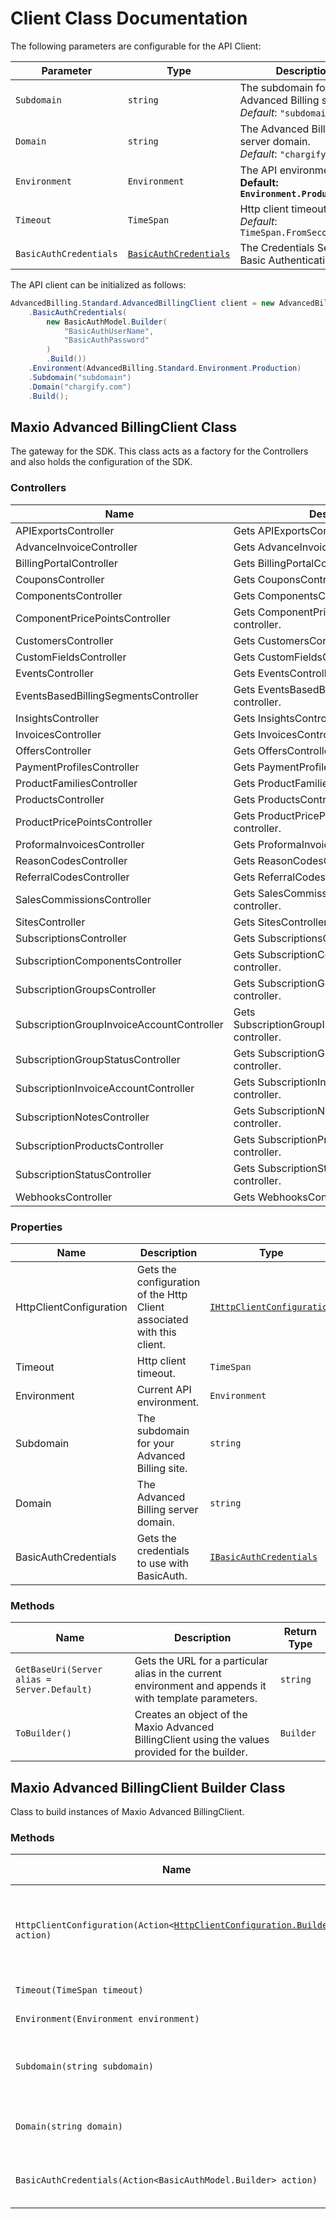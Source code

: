 
# Client Class Documentation

The following parameters are configurable for the API Client:

| Parameter | Type | Description |
|  --- | --- | --- |
| `Subdomain` | `string` | The subdomain for your Advanced Billing site.<br>*Default*: `"subdomain"` |
| `Domain` | `string` | The Advanced Billing server domain.<br>*Default*: `"chargify.com"` |
| `Environment` | `Environment` | The API environment. <br> **Default: `Environment.Production`** |
| `Timeout` | `TimeSpan` | Http client timeout.<br>*Default*: `TimeSpan.FromSeconds(120)` |
| `BasicAuthCredentials` | [`BasicAuthCredentials`](auth/basic-authentication.md) | The Credentials Setter for Basic Authentication |

The API client can be initialized as follows:

```csharp
AdvancedBilling.Standard.AdvancedBillingClient client = new AdvancedBilling.Standard.AdvancedBillingClient.Builder()
    .BasicAuthCredentials(
        new BasicAuthModel.Builder(
            "BasicAuthUserName",
            "BasicAuthPassword"
        )
        .Build())
    .Environment(AdvancedBilling.Standard.Environment.Production)
    .Subdomain("subdomain")
    .Domain("chargify.com")
    .Build();
```

## Maxio Advanced BillingClient Class

The gateway for the SDK. This class acts as a factory for the Controllers and also holds the configuration of the SDK.

### Controllers

| Name | Description |
|  --- | --- |
| APIExportsController | Gets APIExportsController controller. |
| AdvanceInvoiceController | Gets AdvanceInvoiceController controller. |
| BillingPortalController | Gets BillingPortalController controller. |
| CouponsController | Gets CouponsController controller. |
| ComponentsController | Gets ComponentsController controller. |
| ComponentPricePointsController | Gets ComponentPricePointsController controller. |
| CustomersController | Gets CustomersController controller. |
| CustomFieldsController | Gets CustomFieldsController controller. |
| EventsController | Gets EventsController controller. |
| EventsBasedBillingSegmentsController | Gets EventsBasedBillingSegmentsController controller. |
| InsightsController | Gets InsightsController controller. |
| InvoicesController | Gets InvoicesController controller. |
| OffersController | Gets OffersController controller. |
| PaymentProfilesController | Gets PaymentProfilesController controller. |
| ProductFamiliesController | Gets ProductFamiliesController controller. |
| ProductsController | Gets ProductsController controller. |
| ProductPricePointsController | Gets ProductPricePointsController controller. |
| ProformaInvoicesController | Gets ProformaInvoicesController controller. |
| ReasonCodesController | Gets ReasonCodesController controller. |
| ReferralCodesController | Gets ReferralCodesController controller. |
| SalesCommissionsController | Gets SalesCommissionsController controller. |
| SitesController | Gets SitesController controller. |
| SubscriptionsController | Gets SubscriptionsController controller. |
| SubscriptionComponentsController | Gets SubscriptionComponentsController controller. |
| SubscriptionGroupsController | Gets SubscriptionGroupsController controller. |
| SubscriptionGroupInvoiceAccountController | Gets SubscriptionGroupInvoiceAccountController controller. |
| SubscriptionGroupStatusController | Gets SubscriptionGroupStatusController controller. |
| SubscriptionInvoiceAccountController | Gets SubscriptionInvoiceAccountController controller. |
| SubscriptionNotesController | Gets SubscriptionNotesController controller. |
| SubscriptionProductsController | Gets SubscriptionProductsController controller. |
| SubscriptionStatusController | Gets SubscriptionStatusController controller. |
| WebhooksController | Gets WebhooksController controller. |

### Properties

| Name | Description | Type |
|  --- | --- | --- |
| HttpClientConfiguration | Gets the configuration of the Http Client associated with this client. | [`IHttpClientConfiguration`](http-client-configuration.md) |
| Timeout | Http client timeout. | `TimeSpan` |
| Environment | Current API environment. | `Environment` |
| Subdomain | The subdomain for your Advanced Billing site. | `string` |
| Domain | The Advanced Billing server domain. | `string` |
| BasicAuthCredentials | Gets the credentials to use with BasicAuth. | [`IBasicAuthCredentials`](auth/basic-authentication.md) |

### Methods

| Name | Description | Return Type |
|  --- | --- | --- |
| `GetBaseUri(Server alias = Server.Default)` | Gets the URL for a particular alias in the current environment and appends it with template parameters. | `string` |
| `ToBuilder()` | Creates an object of the Maxio Advanced BillingClient using the values provided for the builder. | `Builder` |

## Maxio Advanced BillingClient Builder Class

Class to build instances of Maxio Advanced BillingClient.

### Methods

| Name | Description | Return Type |
|  --- | --- | --- |
| `HttpClientConfiguration(Action<`[`HttpClientConfiguration.Builder`](http-client-configuration-builder.md)`> action)` | Gets the configuration of the Http Client associated with this client. | `Builder` |
| `Timeout(TimeSpan timeout)` | Http client timeout. | `Builder` |
| `Environment(Environment environment)` | Current API environment. | `Builder` |
| `Subdomain(string subdomain)` | The subdomain for your Advanced Billing site. | `Builder` |
| `Domain(string domain)` | The Advanced Billing server domain. | `Builder` |
| `BasicAuthCredentials(Action<BasicAuthModel.Builder> action)` | Sets credentials for BasicAuth. | `Builder` |

